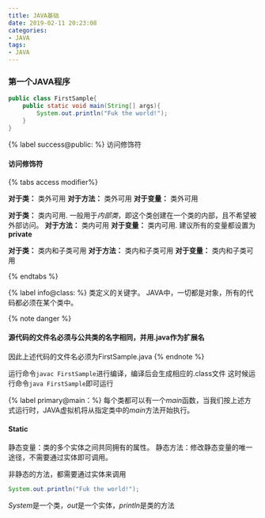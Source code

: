 ```yaml
---
title: JAVA基础
date: 2019-02-11 20:23:08
categories:
- JAVA
tags:
- JAVA
---
```



### 第一个JAVA程序

```java
public class FirstSample{
    public static void main(String[] args){
        System.out.println("Fuk the world!");
    }
}
```
{% label success@public: %} 访问修饰符

#### 访问修饰符

{% tabs access modifier%}
<!-- tab Public-->
**对于类：** 类外可用
**对于方法：** 类外可用
**对于变量：** 类外可用
<!-- endtab -->

<!-- tab Private-->
**对于类：** 类内可用. 一般用于*内部类*，即这个类创建在一个类的内部，且不希望被外部访问。
**对于方法：** 类内可用
**对于变量：** 类内可用. 建议所有的变量都设置为**private**
<!-- endtab -->

<!-- tab Protected-->
**对于类：** 类内和子类可用
**对于方法：** 类内和子类可用
**对于变量：** 类内和子类可用
<!-- endtab -->
{% endtabs %}

{% label info@class: %} 类定义的关键字。 JAVA中，一切都是对象，所有的代码都必须在某个类中。

{% note danger %}
#### 源代码的文件名必须与公共类的名字相同，并用.java作为扩展名
因此上述代码的文件名必须为FirstSample.java
{% endnote %}

运行命令`javac FirstSample`进行编译，编译后会生成相应的.class文件
这时候运行命令`java FirstSample`即可运行

{% label primary@main：%} 每个类都可以有一个$main$函数，当我们按上述方式运行时，JAVA虚拟机将从指定类中的$main$方法开始执行。

#### Static
静态变量：类的多个实体之间共同拥有的属性。
静态方法：修改静态变量的唯一途径，不需要通过实体即可调用。

非静态的方法，都需要通过实体来调用
```java
System.out.println("Fuk the world!");
```
$System$是一个类，$out$是一个实体，$println$是类的方法

